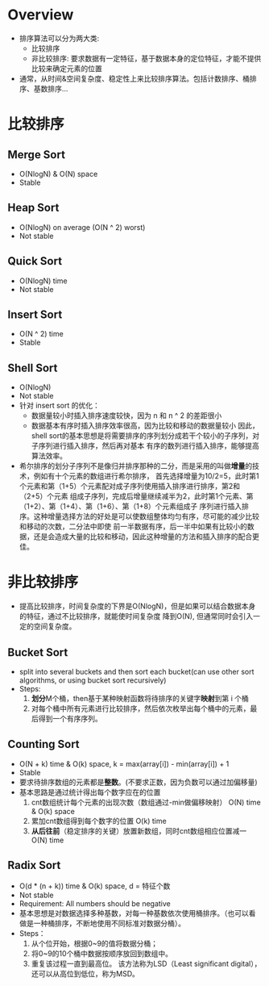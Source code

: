 # Overview
* 排序算法可以分为两大类:
    * 比较排序
    * 非比较排序: 要求数据有一定特征，基于数据本身的定位特征，才能不提供比较来确定元素的位置
* 通常，从时间&空间复杂度、稳定性上来比较排序算法。包括计数排序、桶排序、基数排序...

# 比较排序
## Merge Sort
* O(NlogN) & O(N) space
* Stable


## Heap Sort
* O(NlogN) on average (O(N ^ 2) worst)
* Not stable


## Quick Sort
* O(NlogN) time
* Not stable


## Insert Sort
* O(N ^ 2) time
* Stable


## Shell Sort
* O(NlogN)
* Not stable
* 针对 insert sort 的优化：
    * 数据量较小时插入排序速度较快，因为 n 和 n ^ 2 的差距很小
    * 数据基本有序时插入排序效率很高，因为比较和移动的数据量较小
  因此，shell sort的基本思想是将需要排序的序列划分成若干个较小的子序列，对子序列进行插入排序，然后再对基本
  有序的数列进行插入排序，能够提高算法效率。
* 希尔排序的划分子序列不是像归并排序那种的二分，而是采用的叫做**增量**的技术，例如有十个元素的数组进行希尔排序，
首先选择增量为10/2=5，此时第1个元素和第（1+5）个元素配对成子序列使用插入排序进行排序，第2和（2+5）个元素
组成子序列，完成后增量继续减半为2，此时第1个元素、第（1+2）、第（1+4）、第（1+6）、第（1+8）个元素组成子
序列进行插入排序。这种增量选择方法的好处是可以使数组整体均匀有序，尽可能的减少比较和移动的次数，二分法中即使
前一半数据有序，后一半中如果有比较小的数据，还是会造成大量的比较和移动，因此这种增量的方法和插入排序的配合更佳。


# 非比较排序
* 提高比较排序，时间复杂度的下界是O(NlogN)，但是如果可以结合数据本身的特征，通过不比较排序，就能使时间复杂度
降到O(N), 但通常同时会引入一定的空间复杂度。

## Bucket Sort
* split into several buckets and then sort each bucket(can use other sort algorithms, 
or using bucket sort recursively)
* Steps:
    1. **划分**M个桶，then基于某种映射函数将待排序的关键字**映射**到第 i 个桶
    2. 对每个桶中所有元素进行比较排序，然后依次枚举出每个桶中的元素，最后得到一个有序序列。


## Counting Sort
* O(N + k) time & O(k) space, k = max(array[i]) - min(array[i]) + 1
* Stable
* 要求待排序数组的元素都是**整数**。(不要求正数，因为负数可以通过加偏移量)
* 基本思路是通过统计得出每个数字应在的位置
    1. cnt数组统计每个元素的出现次数（数组通过-min做偏移映射） O(N) time & O(k) space
    2. 累加cnt数组得到每个数字的位置 O(k) time
    3. **从后往前**（稳定排序的关键）放置新数组，同时cnt数组相应位置减一  O(N) time


## Radix Sort
* O(d * (n + k)) time & O(k) space, d = 特征个数
* Not stable
* Requirement: All numbers should be negative
* 基本思想是对数据选择多种基数，对每一种基数依次使用桶排序。（也可以看做是一种桶排序，不断地使用不同标准对数据分桶）。
* Steps：
    1. 从个位开始，根据0~9的值将数据分桶；
    2. 将0~9的10个桶中数据按顺序放回到数组中。
    3. 重复该过程一直到最高位。
该方法称为LSD（Least significant digital），还可以从高位到低位，称为MSD。
